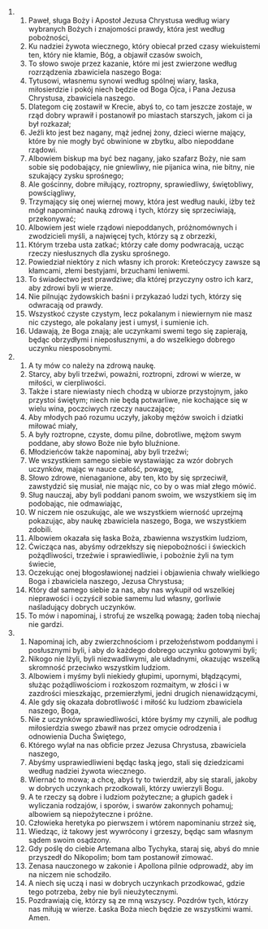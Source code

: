 <ol>
  <li>
    <ol>
      <li>Paweł, sługa Boży i Apostoł Jezusa Chrystusa według wiary wybranych Bożych i znajomości prawdy, która jest według pobożności,</li>
      <li>Ku nadziei żywota wiecznego, który obiecał przed czasy wiekuistemi ten, który nie kłamie, Bóg, a objawił czasów swoich,</li>
      <li>To słowo swoje przez kazanie, które mi jest zwierzone według rozrządzenia zbawiciela naszego Boga:</li>
      <li>Tytusowi, własnemu synowi według spólnej wiary, łaska, miłosierdzie i pokój niech będzie od Boga Ojca, i Pana Jezusa Chrystusa, zbawiciela naszego.</li>
      <li>Dlategom cię zostawił w Krecie, abyś to, co tam jeszcze zostaje, w rząd dobry wprawił i postanowił po miastach starszych, jakom ci ja był rozkazał;</li>
      <li>Jeźli kto jest bez nagany, mąż jednej żony, dzieci wierne mający, które by nie mogły być obwinione w zbytku, albo niepoddane rządowi.</li>
      <li>Albowiem biskup ma być bez nagany, jako szafarz Boży, nie sam sobie się podobający, nie gniewliwy, nie pijanica wina, nie bitny, nie szukający zysku sprośnego;</li>
      <li>Ale gościnny, dobre miłujący, roztropny, sprawiedliwy, świętobliwy, powściągliwy,</li>
      <li>Trzymający się onej wiernej mowy, która jest według nauki, iżby też mógł napominać nauką zdrową i tych, którzy się sprzeciwiają, przekonywać;</li>
      <li>Albowiem jest wiele rządowi niepoddanych, próżnomównych i zwodzicieli myśli, a najwięcej tych, którzy są z obrzezki,</li>
      <li>Którym trzeba usta zatkać; którzy całe domy podwracają, ucząc rzeczy niesłusznych dla zysku sprośnego.</li>
      <li>Powiedział niektóry z nich własny ich prorok: Kreteóczycy zawsze są kłamcami, złemi bestyjami, brzuchami leniwemi.</li>
      <li>To świadectwo jest prawdziwe; dla której przyczyny ostro ich karz, aby zdrowi byli w wierze.</li>
      <li>Nie pilnując żydowskich baśni i przykazaó ludzi tych, którzy się odwracają od prawdy.</li>
      <li>Wszystkoć czyste czystym, lecz pokalanym i niewiernym nie masz nic czystego, ale pokalany jest i umysł, i sumienie ich.</li>
      <li>Udawają, że Boga znają; ale uczynkami swemi tego się zapierają, będąc obrzydłymi i nieposłusznymi, a do wszelkiego dobrego uczynku niesposobnymi.</li>
    </ol>
  </li>
  <li>
    <ol>
      <li>A ty mów co należy na zdrową naukę.</li>
      <li>Starcy, aby byli trzeźwi, poważni, roztropni, zdrowi w wierze, w miłości, w cierpliwości.</li>
      <li>Także i stare niewiasty niech chodzą w ubiorze przystojnym, jako przystoi świętym; niech nie będą potwarliwe, nie kochające się w wielu wina, poczciwych rzeczy nauczające;</li>
      <li>Aby młodych paó rozumu uczyły, jakoby mężów swoich i dziatki miłować miały,</li>
      <li>A były roztropne, czyste, domu pilne, dobrotliwe, mężom swym poddane, aby słowo Boże nie było bluźnione.</li>
      <li>Młodzieńców także napominaj, aby byli trzeźwi;</li>
      <li>We wszystkiem samego siebie wystawiając za wzór dobrych uczynków, mając w nauce całość, powagę,</li>
      <li>Słowo zdrowe, nienaganione, aby ten, kto by się sprzeciwił, zawstydzić się musiał, nie mając nic, co by o was miał złego mówić.</li>
      <li>Sług nauczaj, aby byli poddani panom swoim, we wszystkiem się im podobając, nie odmawiając,</li>
      <li>W niczem nie oszukując, ale we wszystkiem wierność uprzejmą pokazując, aby naukę zbawiciela naszego, Boga, we wszystkiem zdobili.</li>
      <li>Albowiem okazała się łaska Boża, zbawienna wszystkim ludziom,</li>
      <li>Ćwicząca nas, abyśmy odrzekłszy się niepobożności i świeckich pożądliwości, trzeźwie i sprawiedliwie, i pobożnie żyli na tym świecie,</li>
      <li>Oczekując onej błogosławionej nadziei i objawienia chwały wielkiego Boga i zbawiciela naszego, Jezusa Chrystusa;</li>
      <li>Który dał samego siebie za nas, aby nas wykupił od wszelkiej nieprawości i oczyścił sobie samemu lud własny, gorliwie naśladujący dobrych uczynków.</li>
      <li>To mów i napominaj, i strofuj ze wszelką powagą; żaden tobą niechaj nie gardzi.</li>
    </ol>
  </li>
  <li>
    <ol>
      <li>Napominaj ich, aby zwierzchnościom i przełożeństwom poddanymi i posłusznymi byli, i aby do każdego dobrego uczynku gotowymi byli;</li>
      <li>Nikogo nie lżyli, byli niezwadliwymi, ale układnymi, okazując wszelką skromność przeciwko wszystkim ludziom.</li>
      <li>Albowiem i myśmy byli niekiedy głupimi, upornymi, błądzącymi, służąc pożądliwościom i rozkoszom rozmaitym, w złości i w zazdrości mieszkając, przemierzłymi, jedni drugich nienawidzącymi,</li>
      <li>Ale gdy się okazała dobrotliwość i miłość ku ludziom zbawiciela naszego, Boga,</li>
      <li>Nie z uczynków sprawiedliwości, które byśmy my czynili, ale podług miłosierdzia swego zbawił nas przez omycie odrodzenia i odnowienia Ducha Świętego,</li>
      <li>Którego wylał na nas obficie przez Jezusa Chrystusa, zbawiciela naszego,</li>
      <li>Abyśmy usprawiedliwieni będąc łaską jego, stali się dziedzicami według nadziei żywota wiecznego.</li>
      <li>Wiernać to mowa; a chcę, abyś ty to twierdził, aby się starali, jakoby w dobrych uczynkach przodkowali, którzy uwierzyli Bogu.</li>
      <li>A te rzeczy są dobre i ludziom pożyteczne; a głupich gadek i wyliczania rodzajów, i sporów, i swarów zakonnych pohamuj; albowiem są niepożyteczne i próżne.</li>
      <li>Człowieka heretyka po pierwszem i wtórem napominaniu strzeż się,</li>
      <li>Wiedząc, iż takowy jest wywrócony i grzeszy, będąc sam własnym sądem swoim osądzony.</li>
      <li>Gdy poślę do ciebie Artemana albo Tychyka, staraj się, abyś do mnie przyszedł do Nikopolim; bom tam postanowił zimować.</li>
      <li>Zenasa nauczonego w zakonie i Apollona pilnie odprowadź, aby im na niczem nie schodziło.</li>
      <li>A niech się uczą i nasi w dobrych uczynkach przodkować, gdzie tego potrzeba, żeby nie byli nieużytecznymi.</li>
      <li>Pozdrawiają cię, którzy są ze mną wszyscy. Pozdrów tych, którzy nas miłują w wierze. Łaska Boża niech będzie ze wszystkimi wami. Amen.</li>
    </ol>
  </li>
</ol>
